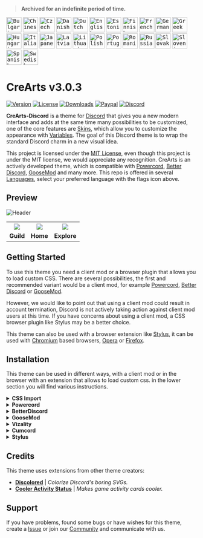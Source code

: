 > **Archived for an indefinite period of time.**

<kbd>[<img title="Bulgarian" alt="Bulgarian" src="https://crearts-community.github.io/Assets/languages/bulgarian.png" width="40">](.github/docs/translations/readme/bulgarian.md)</kbd>
<kbd>[<img title="Chinese" alt="Chinese" src="https://crearts-community.github.io/Assets/languages/chinese.png" width="40">](.github/docs/translations/readme/chinese.md)</kbd>
<kbd>[<img title="Czech" alt="Czech" src="https://crearts-community.github.io/Assets/languages/czech.png" width="40">](.github/docs/translations/readme/czech.md)</kbd>
<kbd>[<img title="Danish" alt="Danish" src="https://crearts-community.github.io/Assets/languages/danish.png" width="40">](.github/docs/translations/readme/danish.md)</kbd>
<kbd>[<img title="Dutch" alt="Dutch" src="https://crearts-community.github.io/Assets/languages/dutch.png" width="40">](.github/docs/translations/readme/dutch.md)</kbd>
<kbd>[<img title="English" alt="English" src="https://crearts-community.github.io/Assets/languages/english.png" width="40">](readme.md)</kbd>
<kbd>[<img title="Estonian" alt="Estonian" src="https://crearts-community.github.io/Assets/languages/estonian.png" width="40">](.github/docs/translations/readme/estonian.md)</kbd>
<kbd>[<img title="Finnish" alt="Finnish" src="https://crearts-community.github.io/Assets/languages/finnish.png" width="40">](.github/docs/translations/readme/finnish.md)</kbd>
<kbd>[<img title="French" alt="French" src="https://crearts-community.github.io/Assets/languages/french.png" width="40">](.github/docs/translations/readme/french.md)</kbd>
<kbd>[<img title="German" alt="German" src="https://crearts-community.github.io/Assets/languages/german.png" width="40">](.github/docs/translations/readme/german.md)</kbd>
<kbd>[<img title="Greek" alt="Greek" src="https://crearts-community.github.io/Assets/languages/greek.png" width="40">](.github/docs/translations/readme/greek.md)</kbd>
<kbd>[<img title="Hungarian" alt="Hungarian" src="https://crearts-community.github.io/Assets/languages/hungarian.png" width="40">](.github/docs/translations/readme/hungarian.md)</kbd>
<kbd>[<img title="Italian" alt="Italian" src="https://crearts-community.github.io/Assets/languages/italian.png" width="40">](.github/docs/translations/readme/italian.md)</kbd>
<kbd>[<img title="Japanese" alt="Japanese" src="https://crearts-community.github.io/Assets/languages/japanese.png" width="40">](.github/docs/translations/readme/japanese.md)</kbd>
<kbd>[<img title="Latvian" alt="Latvian" src="https://crearts-community.github.io/Assets/languages/latvian.png" width="40">](.github/docs/translations/readme/latvian.md)</kbd>
<kbd>[<img title="Lithuanian" alt="Lithuanian" src="https://crearts-community.github.io/Assets/languages/lithuanian.png" width="40">](.github/docs/translations/readme/lithuanian.md)</kbd>
<kbd>[<img title="Polish" alt="Polish" src="https://crearts-community.github.io/Assets/languages/polish.png" width="40">](.github/docs/translations/readme/polish.md)</kbd>
<kbd>[<img title="Portuguese" alt="Portuguese" src="https://crearts-community.github.io/Assets/languages/portuguese.png" width="40">](.github/docs/translations/readme/portuguese.md)</kbd>
<kbd>[<img title="Romanian" alt="Romanian" src="https://crearts-community.github.io/Assets/languages/romanian.png" width="40">](.github/docs/translations/readme/romanian.md)</kbd>
<kbd>[<img title="Russian" alt="Russian" src="https://crearts-community.github.io/Assets/languages/russian.png" width="40">](.github/docs/translations/readme/russian.md)</kbd>
<kbd>[<img title="Slovak" alt="Slovak" src="https://crearts-community.github.io/Assets/languages/slovak.png" width="40">](.github/docs/translations/readme/slovak.md)</kbd>
<kbd>[<img title="Slovenian" alt="Slovenian" src="https://crearts-community.github.io/Assets/languages/slovenian.png" width="40">](.github/docs/translations/readme/slovenian.md)</kbd>
<kbd>[<img title="Spanish" alt="Spanish" src="https://crearts-community.github.io/Assets/languages/spanish.png" width="40">](.github/docs/translations/readme/spanish.md)</kbd>
<kbd>[<img title="Swedish" alt="Swedish" src="https://crearts-community.github.io/Assets/languages/swedish.png" width="40">](.github/docs/translations/readme/swedish.md)</kbd>

# CreArts v3.0.3

[![Version](https://img.shields.io/github/manifest-json/v/CreArts-Community/CreArts-Discord?labelColor=2e343e&color=%23CD0952&style=for-the-badge)](.github/docs/changelog.md)
[![License](https://img.shields.io/github/license/CreArts-Community/CreArts-Discord?labelColor=2e343e&color=%23CD0952&style=for-the-badge)](license)
[![Downloads](https://img.shields.io/github/downloads/CreArts-Community/CreArts-Discord/total?labelColor=2e343e&color=%23CD0952&style=for-the-badge)](https://github.com/CreArts-Community/CreArts-Discord/releases)
[![Paypal](https://img.shields.io/badge/Donate-PayPal-blue?&labelColor=2e343e&color=%23CD0952&style=for-the-badge)](https://www.paypal.com/donate/?hosted_button_id=5MQYGQ2FGQDWJ)
[![Discord](https://img.shields.io/discord/534376415202639903?label=Discord&labelColor=2e343e&color=%23CD0952&style=for-the-badge)](https://discord.gg/8W8E39Z)

**CreArts-Discord** is a theme for [Discord](https://discord.com) that gives you a new modern interface and adds at the same time many possibilities to be customized, one of the core features are [Skins](.github/docs/skins.md), which allow you to customize the appearance with [Variables](.github/docs/variables.md). The goal of this Discord theme is to wrap the standard Discord charm in a new visual idea.

This project is licensed under the [MIT License](license), even though this project is under the MIT license, we would appreciate any recognition. CreArts is an actively developed theme, which is compatible with [Powercord](https://github.com/powercord-org/powercord), [Better Discord](https://github.com/BetterDiscord/BetterDiscord), [GooseMod](https://github.com/GooseMod/GooseMod) and many more. This repo is offered in several [Languages](.github/docs/translations.md), select your preferred language with the flags icon above.

## Preview

![Header](https://user-images.githubusercontent.com/58918358/125176488-0d74b200-e1d4-11eb-845a-b8ee0e794631.png)

<table>
  <tr>
    <th><img src="https://i.imgur.com/1jC9rrs.png"></th>
    <th><img src="https://i.imgur.com/iXCZnoA.png"></th>
    <th><img src="https://i.imgur.com/jV3JQc1.png"></th>
  </tr>
  <tr>
    <td><b>Guild</b></td>
    <td><b>Home</b></td>
    <td><b>Explore</b></td>
  </tr>
</table>

## Getting Started

To use this theme you need a client mod or a browser plugin that allows you to load custom CSS. There are several possibilities, the first and recommended variant would be a client mod, for example [Powercord](https://github.com/powercord-org/powercord), [Better Discord](https://github.com/BetterDiscord/BetterDiscord) or [GooseMod](https://github.com/GooseMod/GooseMod).

However, we would like to point out that using a client mod could result in account termination, Discord is not actively taking action against client mod users at this time. If you have concerns about using a client mod, a CSS browser plugin like Stylus may be a better choice.


This theme can also be used with a browser extension like [Stylus](https://github.com/openstyles/stylus), it can be used with [Chromium](https://github.com/chromium/chromium) based browsers, [Opera](https://addons.opera.com/en/extensions/details/stylus/) or [Firefox](https://addons.mozilla.org/de/firefox/addon/styl-us/).

## Installation

This theme can be used in different ways, with a client mod or in the browser with an extension that allows to load custom css. in the lower section you will find various instructions.


<!-- CSS Import -->
<details>
<summary><b>CSS Import</b></summary>

* **Step 1:** Copy the Import link:

* **Step 2:** Paste the code above your theme code or load it via Quick CSS.

```css
@import url("https://crearts-community.github.io/CreArts-Discord/clients/crearts.theme.css");
```
</details>

<!-- Powercord -->
<details>
<summary><b>Powercord</b></summary>

* **Step 1:** Open **Command Prompt** / **Terminal**

* **Step 2:** Paste the below code in your terminal:

```bash
cd powercord/src/Powercord/themes
```

```bash
git clone https://github.com/CreArts-Community/CreArts-Discord.git
```
</details>

<!-- BetterDiscord -->
<details>
<summary><b>BetterDiscord</b></summary>

* **Step 1:** Go to [releases](https://github.com/CreArts-Community/CreArts-Discord/releases) tab of this repo.

* **Step 2:** Click on the `CreArts-Discord.theme.css` file to download it.

* **Step 3:** Paste the downloaded file inside your **BetterDiscord**'s themes folder.
</details>

<!-- GooseMod -->
<details>
<summary><b>GooseMod</b></summary>

* **Step 1:** Go to the themes store in **GooseMod** and search for "**CreArts-Discord**".

* **Step 2:** Press the install button.
</details>

<!-- Vizality -->
<details>
<summary><b>Vizality</b></summary>

* **Step 1:** Open **Command Prompt** / **Terminal**

* **Step 2:** Paste the below code in your terminal:

```bash
cd vizality/addons/themes && git clone https://crearts-community.github.io/CreArts-Discord
```
</details>

<!-- Cumcord -->
<details>
<summary><b>Cumcord</b></summary>

* **Step 1:** Install the [Cumstain](https://github.com/yellowsink/cc-plugins) plugin for Cumcord.

* **Step 2:** Open the new theme option which appears in the settings.

* **Step 3:** Install the theme with this link:
```
https://crearts-community.github.io/CreArts-Discord/clients/crearts.theme.css
```

* **Optional:** Add theme store repo link:
```
https://crearts-community.github.io/CreArts-Discord
```
</details>

<!-- Stylus -->
<details>
<summary><b>Stylus</b></summary>

* **Step 1:** Install the [**Stylus**](https://add0n.com/stylus.html) extension for [Chrome](https://chrome.google.com/webstore/detail/stylus/clngdbkpkpeebahjckkjfobafhncgmne) / [Firefox](https://addons.mozilla.org/en-US/firefox/addon/styl-us/) / [Opera](https://github.com/openstyles/stylus/wiki/Opera,-Outdated-Stylus).

* **Step 2:** After installing, head over to [this link](https://github.com/CreArts-Community/CreArts-Discord/releases/latest/download/crearts.user.css).

* **Step 3:** Press the "**Install Style**" button.
</details>

## Credits

This theme uses extensions from other theme creators:

* [**Discolored**](https://github.com/NYRI4/Discolored) | *Colorize Discord's boring SVGs.*
* [**Cooler Activity Status**](https://github.com/mr-miner1/cooler-activity-status) | *Makes game activity cards cooler.*

## Support

If you have problems, found some bugs or have wishes for this theme, create a [Issue](https://github.com/CreArts-Community/CreArts-Discord/issues) or join our [Community](https://discord.gg/8W8E39Z) and communicate with us.

